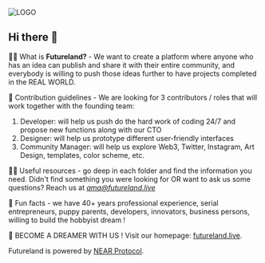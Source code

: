 ![LOGO](http://futureland.live/wp-content/uploads/2022/05/FuturelandPowerByNear-copy-2.png)

## Hi there 👋

🙋‍♀️ What is **Futureland?** - We want to create a platform where anyone who has an idea can publish and share it with their entire community, and everybody is willing to push those ideas further to have projects completed in the REAL WORLD.

🌈 Contribution guidelines - We are looking for 3 contributors / roles that will work together with the founding team:

1. Developer: will help us push do the hard work of coding 24/7 and propose new functions along with our CTO
2. Designer: will help us prototype different user-friendly interfaces
3. Community Manager: will help us explore Web3, Twitter, Instagram, Art Design, templates, color scheme, etc.

👩‍💻 Useful resources - go deep in each folder and find the information you need. Didn't find something you were looking for OR want to ask us some questions? Reach us at *ama@futureland.live*

🍿 Fun facts - we have 40+ years professional experience, serial entrepreneurs, puppy parents, developers, innovators, business persons, willing to build the hobbyist dream !

🧙 BECOME A DREAMER WITH US ! Visit our homepage: [futureland.live](https://futureland.live/).

Futureland is powered by [NEAR Protocol](https://near.org/).
